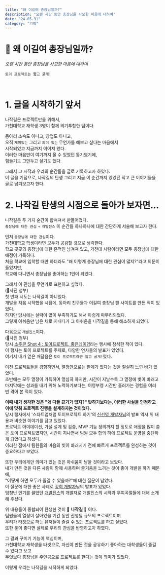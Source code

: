 ```yaml
---
title: "왜 이길여 총장님일까?"
description: "오랜 시간 동안 총장님을 사모한 마음에 대하여"
date: "24-05-31"
category: "기획"
---
```

# 📌 왜 이길여 총장님일까?
*오랜 시간 동안 총장님을 사모한 마음에 대하여*

```
토이 프로젝트는 짧고 굵게!
```

<br/>


# 1. 글을 시작하기 앞서
나작길은 프로젝트만을 위해서,   
가천대학교 재학생 3명이 함께 의기투합한 팀이다.

동아리 소속도 아니고, 창업도 아니고,   
오직 `재미있는` 그리고 `의미 있는` 무언가를 해보고 싶다는 마음에서   
시작되었고 지금까지 이어져 왔다.   
이러한 마음만이 여기까지 올 수 있었던 동기였기에,   
힘들기도 그만두고 싶기도 했다.

그래서 그 시작과 우리의 순간들을 글로 기록하고자 하였다.   
이 글을 기점으로, 나작길의 탄생 그리고 지금 이 순간까지 있었던 작고 큰 이야기들을 글로 남겨보고자 한다.

# 2. 나작길 탄생의 시점으로 돌아가 보자면...
나작길은 두 가지 순간이 합쳐져서 만들어졌다.   
`총장님에 대한 관심` + `개발진스` 
이 순간들 하나하나에 대한 간단하게 서술해 보고자 한다.

먼저 `총장님에 대한 관심`이다.   
가천대학교 학생이라면 모두가 공감할 것으로 생각한다.   
학교 곳곳의 총장님에 대한 흔적인 남겨져 있고, 가천대 사람이라면 모두 총장님에 대한 애정이 가득하다.   
처음 학교에 입학할 때만 하더라도 "왜 이렇게 총장님에 대한 관심이 많지?"라고 의문이 들었지만,   
학교에 다니면서 총장님을 좋아하는 1인이 되었다.   

그래서 이 관심을 무언가로 표현하고 싶었다.   
(📸사진 첨부)   
첫 번째 시도는 나작길이 아니었다.   
개발을 처음 시작했을 시점에, 동아리 친구들과 이길여 총장님 팬 사이트를 만든 적이 있었다.   
하지만 당시에는 실력이 많이 부족하기도 해서 아쉽게 마무리되었다.  
그렇게 아쉬움만 남은 채로 지내다가 그 아쉬움을 나작길을 통해 해소하게 되었다.

다음으로 `개발진스`이다.  
(📸사진 첨부)    
당시 [소주콘 Shot 4 : 토이프로젝트, 좋은데이?!](https://festa.io/events/3470)라는 행사에 참석한 적이 있다.  
이 행사는 토이 프로젝트를 주제로, 다양한 연사들의 발표가 있었다.   
여기서 내가 얻은 깨달음은 `토이 프로젝트라면 짧고 굵게!`였다.   

이전 프로젝트들을 경험하면서, 열정만으로는 한계가 있다는 것을 절실히 느낀 바가 있었다.   
초반에는 모두 열정이 가득하여 열심히 하지만, 시간이 지날수록 그 열정에 빛이 바래고   
마지막에는 성과를 내기 위해 노력하기보다는, 어영부영 시간만 흘러가는 경험을 여러 번 겪어 본 적이 있다.   

**이때 내가 생각한 것은 "왜 다들 끈기가 없지?" 탓하기보다는, 이러한 사실을 인정하고 이에 맞춰 프로젝트 진행을 설계하자는 것이었다.**   
당시 행사에서 '스타트업처럼 토이프로젝트 하기'의 [신선영 개발자님](https://www.linkedin.com/in/%EC%84%A0%EC%98%81-%EC%8B%A0-845360189/)의 발표 역시 위 내용과 비슷한 이야기를 담고 있었다.   
프로덕트 아이데이션, 가설 설계 및 검증, MVP 기능 정의까지 할 정도로 애정을 많이 쏟은 토이 프로젝트였지만, 시간이 지나면서 팀원 모두 합의 하에 프로젝트 운영을 중단하게 되었다고 하셨다.   
이러한 점에서 팀원들의 마음의 빛이 바래지기 전에 빠르게 프로젝트를 완성하는 것이 중요하다고 보았다.   

또한 우리에게만 의미가 있는 것은 아쉬움이 남을 것이라고 보았다.   
내가 만든 것을 다른 사람이 함께 사용하며 즐거움을 느끼는 것이 좋아 개발을 하기 때문에,   
"어떻게 하면 모두가 즐길 수 있을까?"에 대한 질문이 남았다.   
이 질문에 대한 좋은 사례로 [강희 개발자](https://velog.io/@heelieben/posts)님의 발표가 있었다.  
엄청난 인기를 끌었던 [개발진스](https://devjeans.dev-hee.com/)의 개발자로 개발진스의 시작과 우여곡절들에 대해 소개해 주셨다.   

위 내용들이 종합되어 탄생한 것이 🧚 **나작길** 🧚 이다.   
팀원들의 열정이 살아있을 기간 동안 진행될 규모의 프로젝트이며   
우리가 타겟으로 하는 유저들이 즐길 수 있는 프로젝트를 하고 싶었다.   
또한 운이 좋다면 실제로 우리의 관심을 반영하고자 하였다.   

그 결과 꾸미기 기능이 핵심이며,   
가천대학교 재학생을 타겟으로, 자신이 만든 것을 공유하기 좋아하는 대학생들이 즐길 수 있다고 보고   
무엇보다 총장님을 주인공으로 프로젝트를 한다는 것이 의미가 있었다.   

이렇게 우리는 나작길을 시작하게 되었다.   